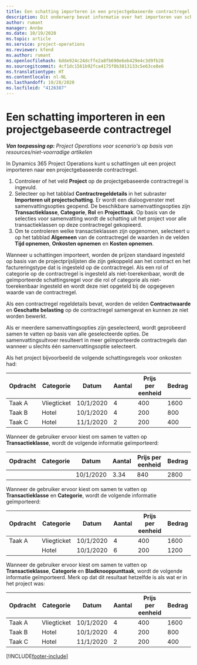 ```yaml
---
title: Een schatting importeren in een projectgebaseerde contractregel
description: Dit onderwerp bevat informatie over het importeren van schattingen uit een project naar een contractregel.
author: rumant
manager: Annbe
ms.date: 10/19/2020
ms.topic: article
ms.service: project-operations
ms.reviewer: kfend
ms.author: rumant
ms.openlocfilehash: 6dde924c24dcffe2a8fb690e6eb429e4c3d9fb28
ms.sourcegitcommit: 4cf1dc1561b92fca4175f0b3813133c5e63ce8e6
ms.translationtype: HT
ms.contentlocale: nl-NL
ms.lasthandoff: 10/28/2020
ms.locfileid: "4126387"
---
```

# <a name="import-an-estimate-to-a-project-based-contract-line"></a>Een schatting importeren in een projectgebaseerde contractregel

_**Van toepassing op:** Project Operations voor scenario's op basis van resources/niet-voorradige artikelen_

In Dynamics 365 Project Operations kunt u schattingen uit een project importeren naar een projectgebaseerde contractregel.

1. Controleer of het veld **Project** op de projectgebaseerde contractregel is ingevuld.
2. Selecteer op het tabblad **Contractregeldetails** in het subraster **Importeren uit projectschatting**. Er wordt een dialoogvenster met samenvattingsopties geopend. De beschikbare samenvattingsopties zijn **Transactieklasse**, **Categorie**, **Rol** en **Projecttaak**. Op basis van de selecties voor samenvatting wordt de schatting uit het project voor alle transactieklassen op deze contractregel gekopieerd. 
3. Om te controleren welke transactieklassen zijn opgenomen, selecteert u op het tabblad **Algemeen** van de contractregel de waarden in de velden **Tijd opnemen**, **Onkosten opnemen** en **Kosten opnemen**.

Wanneer u schattingen importeert, worden de prijzen standaard ingesteld op basis van de projectprijslijsten die zijn gekoppeld aan het contract en het factureringstype dat is ingesteld op de contractregel. Als een rol of categorie op de contractregel is ingesteld als niet-toerekenbaar, wordt de geïmporteerde schattingsregel voor die rol of categorie als niet-toerekenbaar ingesteld en wordt deze niet opgeteld bij de opgegeven waarde van de contractregel.

Als een contractregel regeldetails bevat, worden de velden **Contractwaarde** en **Geschatte belasting** op de contractregel samengevat en kunnen ze niet worden bewerkt.

Als er meerdere samenvattingsopties zijn geselecteerd, wordt geprobeerd samen te vatten op basis van alle geselecteerde opties. De samenvattingsuitvoer resulteert in meer geïmporteerde contractregels dan wanneer u slechts één samenvattingsoptie selecteert.

Als het project bijvoorbeeld de volgende schattingsregels voor onkosten had:

| Opdracht | Categorie | Datum | Aantal | Prijs per eenheid | Bedrag |
| --- | --- | --- | --- | --- | --- |
| Taak A | Vliegticket | 10/1/2020 | 4 | 400 | 1600 |
| Taak B | Hotel | 10/1/2020 | 4 | 200 | 800 |
| Taak C | Hotel | 11/1/2020 | 2 | 200 | 400 |

Wanneer de gebruiker ervoor kiest om samen te vatten op **Transactieklasse**, wordt de volgende informatie geïmporteerd:

| Opdracht | Categorie | Datum | Aantal | Prijs per eenheid | Bedrag |
| --- | --- | --- | --- | --- | --- |
| &nbsp;  | &nbsp;  | 10/1/2020 | 3.34 | 840 | 2800 |

Wanneer de gebruiker ervoor kiest om samen te vatten op **Transactieklasse** en **Categorie**, wordt de volgende informatie geïmporteerd:

| Opdracht | Categorie | Datum | Aantal | Prijs per eenheid | Bedrag |
| --- | --- | --- | --- | --- | --- |
| Taak A | Vliegticket | 10/1/2020 | 4 | 400 | 1600 |
| &nbsp;  | Hotel | 10/1/2020 | 6 | 200 | 1200 |

Wanneer de gebruiker ervoor kiest om samen te vatten op **Transactieklasse**, **Categorie** en **Bladknooppunttaak**, wordt de volgende informatie geïmporteerd. Merk op dat dit resultaat hetzelfde is als wat er in het project was:

| Opdracht | Categorie | Datum | Aantal | Prijs per eenheid | Bedrag |
| --- | --- | --- | --- | --- | --- |
| Taak A | Vliegticket | 10/1/2020 | 4 | 400 | 1600 |
| Taak B | Hotel | 10/1/2020 | 4 | 200 | 800 |
| Taak C | Hotel | 11/1/2020 | 2 | 200 | 400 |


[!INCLUDE[footer-include](../includes/footer-banner.md)]